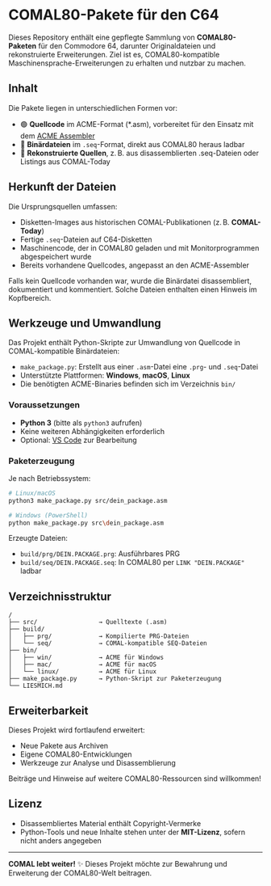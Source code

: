 # COMAL80-Pakete für den C64

Dieses Repository enthält eine gepflegte Sammlung von **COMAL80-Paketen** für den Commodore 64, darunter Originaldateien und rekonstruierte Erweiterungen. Ziel ist es, COMAL80-kompatible Maschinensprache-Erweiterungen zu erhalten und nutzbar zu machen.

## Inhalt

Die Pakete liegen in unterschiedlichen Formen vor:

- 🟢 **Quellcode** im ACME-Format (*.asm), vorbereitet für den Einsatz mit dem [ACME Assembler](https://github.com/meonwax/acme)
- 🔵 **Binärdateien** im `.seq`-Format, direkt aus COMAL80 heraus ladbar
- 🔁 **Rekonstruierte Quellen**, z. B. aus disassemblierten .seq-Dateien oder Listings aus COMAL-Today

## Herkunft der Dateien

Die Ursprungsquellen umfassen:

- Disketten-Images aus historischen COMAL-Publikationen (z. B. **COMAL-Today**)
- Fertige `.seq`-Dateien auf C64-Disketten
- Maschinencode, der in COMAL80 geladen und mit Monitorprogrammen abgespeichert wurde
- Bereits vorhandene Quellcodes, angepasst an den ACME-Assembler

Falls kein Quellcode vorhanden war, wurde die Binärdatei disassembliert, dokumentiert und kommentiert. Solche Dateien enthalten einen Hinweis im Kopfbereich.

## Werkzeuge und Umwandlung

Das Projekt enthält Python-Skripte zur Umwandlung von Quellcode in COMAL-kompatible Binärdateien:

- `make_package.py`: Erstellt aus einer `.asm`-Datei eine `.prg`- und `.seq`-Datei
- Unterstützte Plattformen: **Windows**, **macOS**, **Linux**
- Die benötigten ACME-Binaries befinden sich im Verzeichnis `bin/`

### Voraussetzungen

- **Python 3** (bitte als `python3` aufrufen)
- Keine weiteren Abhängigkeiten erforderlich
- Optional: [VS Code](https://code.visualstudio.com/) zur Bearbeitung

### Paketerzeugung

Je nach Betriebssystem:

```bash
# Linux/macOS
python3 make_package.py src/dein_package.asm

# Windows (PowerShell)
python make_package.py src\dein_package.asm
```

Erzeugte Dateien:

- `build/prg/DEIN.PACKAGE.prg`: Ausführbares PRG
- `build/seq/DEIN.PACKAGE.seq`: In COMAL80 per `LINK "DEIN.PACKAGE"` ladbar

## Verzeichnisstruktur

```
/
├── src/                 → Quelltexte (.asm)
├── build/
│   ├── prg/             → Kompilierte PRG-Dateien
│   └── seq/             → COMAL-kompatible SEQ-Dateien
├── bin/
│   ├── win/             → ACME für Windows
│   ├── mac/             → ACME für macOS
│   └── linux/           → ACME für Linux
├── make_package.py      → Python-Skript zur Paketerzeugung
└── LIESMICH.md
```

## Erweiterbarkeit

Dieses Projekt wird fortlaufend erweitert:

- Neue Pakete aus Archiven
- Eigene COMAL80-Entwicklungen
- Werkzeuge zur Analyse und Disassemblierung

Beiträge und Hinweise auf weitere COMAL80-Ressourcen sind willkommen!

## Lizenz

- Disassembliertes Material enthält Copyright-Vermerke
- Python-Tools und neue Inhalte stehen unter der **MIT-Lizenz**, sofern nicht anders angegeben

---

**COMAL lebt weiter!** ✨ Dieses Projekt möchte zur Bewahrung und Erweiterung der COMAL80-Welt beitragen.

